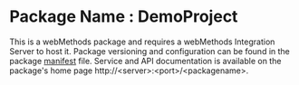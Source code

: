 # Package Name : DemoProject
This is a webMethods package and requires a webMethods Integration Server to host it. Package versioning and configuration can be found in the package [manifest](./DemoProject/manifest.v3) file. Service and API documentation is available on the package's home page http://&lt;server&gt;:&lt;port&gt;/&lt;packagename>.
